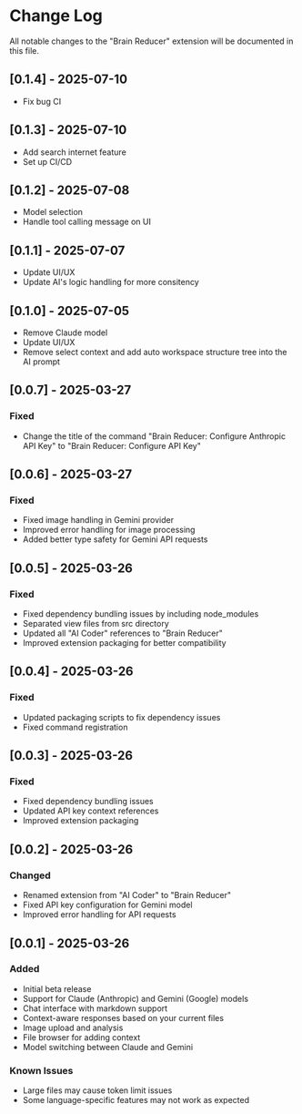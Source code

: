 # Change Log

All notable changes to the "Brain Reducer" extension will be documented in this file.

## [0.1.4] - 2025-07-10

- Fix bug CI

## [0.1.3] - 2025-07-10

- Add search internet feature
- Set up CI/CD

## [0.1.2] - 2025-07-08

- Model selection
- Handle tool calling message on UI

## [0.1.1] - 2025-07-07

- Update UI/UX
- Update AI's logic handling for more consitency

## [0.1.0] - 2025-07-05

- Remove Claude model
- Update UI/UX
- Remove select context and add auto workspace structure tree into the AI prompt

## [0.0.7] - 2025-03-27

### Fixed

- Change the title of the command "Brain Reducer: Configure Anthropic API Key" to "Brain Reducer: Configure API Key"

## [0.0.6] - 2025-03-27

### Fixed

- Fixed image handling in Gemini provider
- Improved error handling for image processing
- Added better type safety for Gemini API requests

## [0.0.5] - 2025-03-26

### Fixed

- Fixed dependency bundling issues by including node_modules
- Separated view files from src directory
- Updated all "AI Coder" references to "Brain Reducer"
- Improved extension packaging for better compatibility

## [0.0.4] - 2025-03-26

### Fixed

- Updated packaging scripts to fix dependency issues
- Fixed command registration

## [0.0.3] - 2025-03-26

### Fixed

- Fixed dependency bundling issues
- Updated API key context references
- Improved extension packaging

## [0.0.2] - 2025-03-26

### Changed

- Renamed extension from "AI Coder" to "Brain Reducer"
- Fixed API key configuration for Gemini model
- Improved error handling for API requests

## [0.0.1] - 2025-03-26

### Added

- Initial beta release
- Support for Claude (Anthropic) and Gemini (Google) models
- Chat interface with markdown support
- Context-aware responses based on your current files
- Image upload and analysis
- File browser for adding context
- Model switching between Claude and Gemini

### Known Issues

- Large files may cause token limit issues
- Some language-specific features may not work as expected

